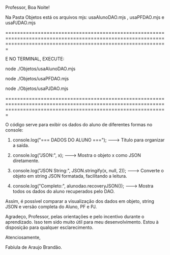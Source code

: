 Professor, Boa Noite!

Na Pasta Objetos está os arquivos mjs: usaAlunoDAO.mjs , usaPFDAO.mjs e usaPJDAO.mjs 

===================================================================================================================================================================

E NO TERMINAL, EXECUTE:

node ./Objetos/usaAlunoDAO.mjs 

node ./Objetos/usaPFDAO.mjs

node ./Objetos/usaPJDAO.mjs

===================================================================================================================================================================

O código serve para exibir os dados do aluno de diferentes formas no console:

1. console.log("=== DADOS DO ALUNO ==="); ---> Título para organizar a saída.

2. console.log("JSON:", x); ---> Mostra o objeto x como JSON diretamente.

3. console.log("JSON String:", JSON.stringify(x, null, 2)); ---> Converte o objeto em string JSON formatada, facilitando a leitura.

4. console.log("Completo:", alunodao.recoveryJSON()); ---> Mostra todos os dados do aluno recuperados pelo DAO.

Assim, é possível comparar a visualização dos dados em objeto, string JSON e versão completa do Aluno, PF e PJ.

Agradeço, Professor, pelas orientações e pelo incentivo durante o aprendizado. Isso tem sido muito útil para meu desenvolvimento. Estou à disposição para qualquer esclarecimento.

Atenciosamente,

Fabíula de Araujo Brandão. 
